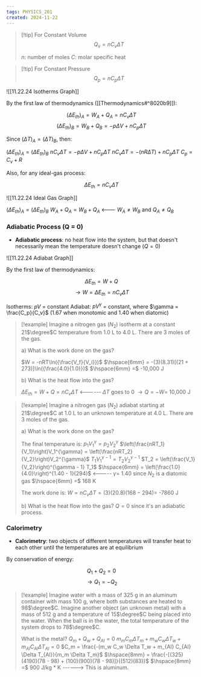 ```yaml
---
tags: PHYSICS_201
created: 2024-11-22
---
```


> [!tip] For Constant Volume
> $$Q_v = n C_v \Delta T$$
> 
> $n$: number of moles
> $C$: molar specific heat

> [!tip] For Constant Pressure
> $$Q_p = n C_p \Delta T$$

![[11.22.24 Isotherms Graph]]

By the first law of thermodynamics ([[Thermodynamics#^8020b9]]):

$$(\Delta E_{th})_A = W_A + Q_A = n C_v \Delta T$$
$$(\Delta E_{th})_B = W_B + Q_B = -p \Delta V + n C_p \Delta T$$

Since $(\Delta T)_A = (\Delta T)_B$, then:

$(\Delta E_{th})_A = (\Delta E_{th})_B$
$nC_v \Delta T = -p \Delta V + n C_p \Delta T$
$n C_v \Delta T = -(n R \Delta T) + n C_p \Delta T$
$C_p = C_v + R$

Also, for any ideal-gas process:

$$\Delta E_{th} = n C_v \Delta T$$

![[11.22.24 Ideal Gas Graph]]

$(\Delta E_{th})_A = (\Delta E_{th})_B$
$W_A + Q_A = W_B + Q_A$ <--- $W_A \neq W_B$ and $Q_A \neq Q_B$

### Adiabatic Process (Q = 0)

- **Adiabatic process**: no heat flow into the system, but that doesn't necessarily mean the temperature doesn't change ($Q = 0$)

![[11.22.24 Adiabat Graph]]

By the first law of thermodynamics:

$$\Delta E_{th} = W + Q$$
$$\rightarrow W = \Delta E_{th} = nC_v \Delta T$$

Isotherms: $pV$ = constant
Adiabat: $pV^{\gamma}$ = constant, where $\gamma = \frac{C_p}{C_v}$ (1.67 when monotomic and 1.40 when diatomic)

> [!example]
> Imagine a nitrogen gas ($N_2$) isotherm at a constant 21$\degree$C temperature from 1.0 L to 4.0 L. There are 3 moles of the gas.
> 
> a) What is the work done on the gas?
> 
> $W = -nRT\ln({\frac{V_f}{V_i}})$
> $\hspace{6mm} = -(3)(8.31)[(21 + 273)]\ln({\frac{4.0}{1.0}})$
> $\hspace{6mm} =$ -10,000 J
> 
> b) What is the heat flow into the gas?
> 
> $\Delta E_{th} = W + Q = nC_v\Delta T$ <------ $\Delta T$ goes to 0
> $\rightarrow Q = -W =$ 10,000 J

> [!example]
> Imagine a nitrogen gas ($N_2$) adiabat starting at 21$\degree$C at 1.0 L to an unknown temperature at 4.0 L. There are 3 moles of the gas.
> 
> a) What is the work done on the gas?
> 
> The final temperature is:
> $p_1V_1^{\gamma} = p_2V_2^{\gamma}$
> $\left(\frac{nRT_1}{V_1}\right)V_1^{\gamma} = \left(\frac{nRT_2}{V_2}\right)V_2^{\gamma}$
> $T_1 V_1^{\gamma - 1} = T_2 V_2^{\gamma - 1}$
> $T_2 = \left(\frac{V_1}{V_2}\right)^{\gamma - 1} T_1$
> $\hspace{6mm} = \left(\frac{1.0}{4.0}\right)^{1.40 - 1}(294)$ <----- $\gamma =$ 1.40 since $N_2$ is a diatomic gas
> $\hspace{6mm} =$ 168 K
> 
> The work done is:
> $W = nC_v \Delta T = (3)(20.8)(168 - 294) =$ -7860 J
> 
> b) What is the heat flow into the gas?
> $Q = 0$ since it's an adiabatic process.

### Calorimetry

- **Calorimetry**: two objects of different temperatures will transfer heat to each other until the temperatures are at equilibrium

By conservation of energy:

$$Q_1 + Q_2 = 0$$
$$\rightarrow Q_1 = -Q_2$$

> [!example]
> Imagine water with a mass of 325 g in an aluminum container with mass 100 g, where both substances are heated to 98$\degree$C. Imagine another object (an unknown metal) with a mass of 512 g and a temperature of 15$\degree$C being placed into the water. When the ball is in the water, the total temperature of the system drops to 78$\degree$C.
> 
> What is the metal?
> $Q_m + Q_w + Q_{Al} = 0$
> $m_mC_m\Delta T_m + m_wC_w\Delta T_w + m_{Al}C_{Al}\Delta T_{Al} = 0$
> $C_m = \frac{-(m_w C_w \Delta T_w + m_{Al} C_{Al} \Delta T_{Al}}{m_m \Delta T_m}$
> $\hspace{8mm} = \frac{-[(325)(4190)(78 - 98) + (100)(900)(78 - 98)]}{(512)(83)}$
> $\hspace{8mm} =$ 900 J/kg \* K ------> This is aluminum.